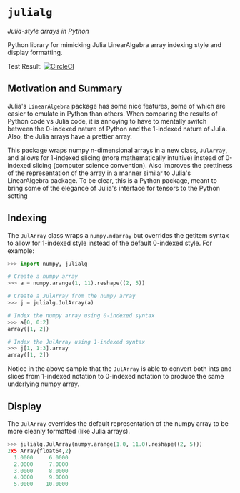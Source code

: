 # `julialg`
_Julia-style arrays in Python_

Python library for mimicking Julia LinearAlgebra array indexing style and display formatting.

Test Result: [![CircleCI](https://circleci.com/gh/JWKennington/julialg/tree/master.svg?style=svg)](https://circleci.com/gh/JWKennington/julialg/tree/master)


## Motivation and Summary
Julia's `LinearAlgebra` package has some nice features, some of which are easier to emulate in Python than others. When 
comparing the results of Python code vs Julia code, it is annoying to have to mentally switch between the 0-indexed nature of 
Python and the 1-indexed nature of Julia. Also, the Julia arrays have a prettier array.
 
This package wraps numpy n-dimensional arrays in a new class, `JulArray`, and allows for 1-indexed slicing (more mathematically intuitive) 
instead of 0-indexed slicing (computer science convention). Also improves the prettiness of the representation of the 
array in a manner similar to Julia's LinearAlgebra package. To be clear, this is a Python package, meant to bring some 
of the elegance of Julia's interface for tensors to the Python setting


## Indexing
The `JulArray` class wraps a `numpy.ndarray` but overrides the getitem syntax to allow for 1-indexed style instead of
the default 0-indexed style. For example:
```python
>>> import numpy, julialg

# Create a numpy array
>>> a = numpy.arange(1, 11).reshape((2, 5))

# Create a JulArray from the numpy array
>>> j = julialg.JulArray(a)

# Index the numpy array using 0-indexed syntax
>>> a[0, 0:2]
array([1, 2])

# Index the JulArray using 1-indexed syntax
>>> j[1, 1:3].array
array([1, 2])
```

Notice in the above sample that the `JulArray` is able to convert both ints and slices from 1-indexed notation to
0-indexed notation to produce the same underlying numpy array. 

## Display
The `JulArray` overrides the default representation of the numpy array to be more cleanly formatted (like Julia arrays).
```python
>>> julialg.JulArray(numpy.arange(1.0, 11.0).reshape((2, 5)))
2x5 Array{float64,2}
  1.0000     6.0000
  2.0000     7.0000
  3.0000     8.0000
  4.0000     9.0000
  5.0000    10.0000
```
